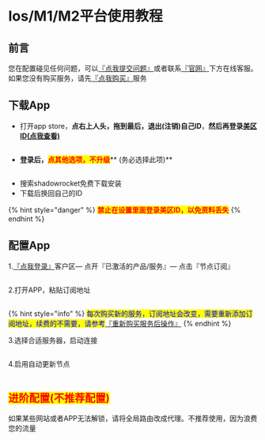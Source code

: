 # Ios/M1/M2平台使用教程

## 前言

您在配置碰见任何问题，可以[『点我提交问题』](https://www.lengjiao.me/submitticket.php)或者联系[『官网』](https://www.lengjiao.me)下方在线客服。如果您没有购买服务，请先[『点我购买』](https://www.lengjiao.me/cart.php)服务

## 下载App

* 打开app store，**点右上人头，拖到最后，退出(注销)自己ID**，**然后再登录**[**美区ID(点我查看)**](https://www.lengjiao.me/index.php?rp=/knowledgebase/2/IosID.html)

<div align="left">

<figure><img src="https://pic.sl.al/gdrive/pic/2023-09-02/64f34fe5cfd6c.png" alt=""><figcaption></figcaption></figure>

</div>

* **登录后，**<mark style="color:red;">**点其他选项，不升级**</mark>** (务必选择此项)**

<div align="left">

<figure><img src="https://pic.sl.al/gdrive/pic/2023-09-02/64f34fe8dbb65.png" alt=""><figcaption></figcaption></figure>

</div>

* 搜索shadowrocket免费下载安装
* 下载后换回自己的ID

{% hint style="danger" %}
<mark style="color:red;">**禁止在设置里面登录美区ID，以免资料丢失**</mark>
{% endhint %}

## 配置App

1.[『点我登录』](https://www.lengjiao.me/clientarea.php)客户区— 点开『已激活的产品/服务』— 点击『节点订阅』

<div align="left">

<figure><img src="https://pic.sl.al/gdrive/pic/2023-09-02/64f34fed63f9f.png" alt=""><figcaption></figcaption></figure>

</div>

2.打开APP，粘贴订阅地址

<div align="left">

<figure><img src="https://pic.sl.al/gdrive/pic/2023-09-02/64f34fefc5a1f.png" alt=""><figcaption></figcaption></figure>

</div>

{% hint style="info" %}
<mark style="color:blue;">每次购买新的服务，订阅地址会改变，需要重新添加订阅地址，续费的不需要，请参考</mark>[『重新购买服务后操作』](../chang-jian-wen-ti/zhong-xin-gou-mai-fu-wu-hou-cao-zuo.md)
{% endhint %}

3.选择合适服务器，启动连接

<div align="left">

<figure><img src="https://pic.sl.al/gdrive/pic/2023-09-02/64f34ff216d15.png" alt=""><figcaption></figcaption></figure>

</div>

4.启用自动更新节点

<div align="left">

<figure><img src="https://pic.sl.al/gdrive/pic/2023-09-02/64f34ff49df24.png" alt=""><figcaption></figcaption></figure>

</div>

## <mark style="color:red;">进阶配置(不推荐配置)</mark>

如果某些网站或者APP无法解锁，请将全局路由改成代理。不推荐使用，因为浪费您的流量

<div align="left">

<figure><img src="https://pic.sl.al/gdrive/pic/2023-09-02/64f34ff7af5c0.png" alt=""><figcaption></figcaption></figure>

</div>
